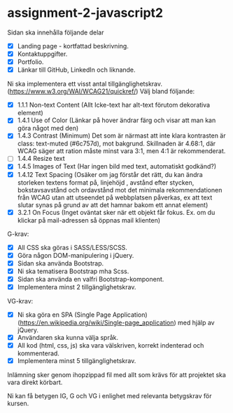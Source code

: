 # assignment-2-javascript2

Sidan ska innehålla följande delar

- [x] Landing page - kortfattad beskrivning.
- [x] Kontaktuppgifter.
- [x] Portfolio.
- [x] Länkar till GitHub, LinkedIn och liknande.

Ni ska implementera ett visst antal tillgänglighetskrav. (https://www.w3.org/WAI/WCAG21/quickref/) Välj bland följande:

- [x] 1.1.1 Non-text Content (Allt Icke-text har alt-text förutom dekorativa element)
- [x] 1.4.1 Use of Color (Länkar på hover ändrar färg och visar att man kan göra något med den)
- [x] 1.4.3 Contrast (Minimum) Det som är närmast att inte klara kontrasten är class: text-muted (#6c757d), mot bakgrund. Skillnaden är 4.68:1, där WCAG säger att ration måste minst vara 3:1, men 4:1 är rekommenderat.
- [ ] 1.4.4 Resize text
- [x] 1.4.5 Images of Text (Har ingen bild med text, automatiskt godkänd?)
- [x] 1.4.12 Text Spacing (Osäker om jag förstår det rätt, du kan ändra storleken textens format på, linjehöjd , avstånd efter stycken, bokstavsavstånd  och ordavstånd mot det minimala rekommendationen från WCAG utan att utseendet på webbplatsen påverkas, ex att text slutar synas på grund av att det hamnar bakom ett annat element)
- [x] 3.2.1 On Focus (Inget oväntat sker när ett objekt får fokus. Ex. om du klickar på mail-adressen så öppnas mail klienten)

G-krav:
- [x] All CSS ska göras i SASS/LESS/SCSS.
- [x] Göra någon DOM-manipulering i jQuery.
- [x] Sidan ska använda Bootstrap.
- [x] Ni ska tematisera Bootstrap mha Scss.
- [x] Sidan ska använda en valfri Bootstrap-komponent.
- [x] Implementera minst 2 tillgänglighetskrav.

VG-krav:
- [x] Ni ska göra en SPA (Single Page Application) (https://en.wikipedia.org/wiki/Single-page_application) med hjälp av jQuery.
- [x] Användaren ska kunna välja språk.
- [x] All kod (html, css, js) ska vara välskriven, korrekt indenterad och kommenterad.
- [x] Implementera minst 5 tillgänglighetskrav.

Inlämning sker genom ihopzippad fil med allt som krävs för att projektet ska vara direkt körbart.

Ni kan få betygen IG, G och VG i enlighet med relevanta betygskrav för kursen.
